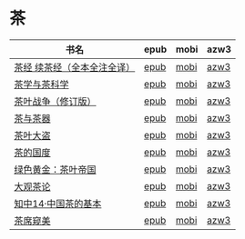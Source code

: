 # 茶

| 书名 | epub | mobi | azw3 |
| --- | --- | --- | --- |
| [茶经 续茶经（全本全注全译）](http://ct.dalanmei.com/f/31084289-570354221-a3feb4) | [epub](http://ct.dalanmei.com/f/31084289-570354221-a3feb4) | [mobi](http://ct.dalanmei.com/f/31084289-570133411-9111f1) | [azw3](http://ct.dalanmei.com/f/31084289-571402059-dff5dc) |
| [茶学与茶科学](http://ct.dalanmei.com/f/31084289-570259022-2ad3c6) | [epub](http://ct.dalanmei.com/f/31084289-570259022-2ad3c6) | [mobi](http://ct.dalanmei.com/f/31084289-570108679-47a107) | [azw3](http://ct.dalanmei.com/f/31084289-571416182-b1c1a0) |
| [茶叶战争（修订版）](http://ct.dalanmei.com/f/31084289-571804909-42d264) | [epub](http://ct.dalanmei.com/f/31084289-571804909-42d264) | [mobi](http://ct.dalanmei.com/f/31084289-571536361-4ea217) | [azw3](http://ct.dalanmei.com/f/31084289-572195555-3106ec) |
| [茶与茶器](http://ct.dalanmei.com/f/31084289-571910039-b8f9d9) | [epub](http://ct.dalanmei.com/f/31084289-571910039-b8f9d9) | [mobi](http://ct.dalanmei.com/f/31084289-571555816-d69173) | [azw3](http://ct.dalanmei.com/f/31084289-572203215-e1c822) |
| [茶叶大盗](http://ct.dalanmei.com/f/31084289-571914062-93f301) | [epub](http://ct.dalanmei.com/f/31084289-571914062-93f301) | [mobi](http://ct.dalanmei.com/f/31084289-571557197-35acdf) | [azw3](http://ct.dalanmei.com/f/31084289-572203656-cc79ba) |
| [茶的国度](http://ct.dalanmei.com/f/31084289-571735980-2e90fe) | [epub](http://ct.dalanmei.com/f/31084289-571735980-2e90fe) | [mobi](http://ct.dalanmei.com/f/31084289-571608697-0c450e) | [azw3](http://ct.dalanmei.com/f/31084289-571914099-27b671) |
| [绿色黄金：茶叶帝国](http://ct.dalanmei.com/f/31084289-571736337-160f98) | [epub](http://ct.dalanmei.com/f/31084289-571736337-160f98) | [mobi](http://ct.dalanmei.com/f/31084289-571606966-3d5f86) | [azw3](http://ct.dalanmei.com/f/31084289-571914642-33a3ec) |
| [大观茶论](http://ct.dalanmei.com/f/31084289-571798411-721309) | [epub](http://ct.dalanmei.com/f/31084289-571798411-721309) | [mobi](http://ct.dalanmei.com/f/31084289-571531710-cb789e) | [azw3](http://ct.dalanmei.com/f/31084289-571988705-087001) |
| [知中14·中国茶的基本](http://ct.dalanmei.com/f/31084289-571811543-b0e2c6) | [epub](http://ct.dalanmei.com/f/31084289-571811543-b0e2c6) | [mobi](http://ct.dalanmei.com/f/31084289-571542095-381eaa) | [azw3](http://ct.dalanmei.com/f/31084289-572013663-895a69) |
| [茶席窥美](http://ct.dalanmei.com/f/31084289-571916133-737325) | [epub](http://ct.dalanmei.com/f/31084289-571916133-737325) | [mobi](http://ct.dalanmei.com/f/31084289-571557670-ed40cf) | [azw3](http://ct.dalanmei.com/f/31084289-572074690-8a8a26) |

